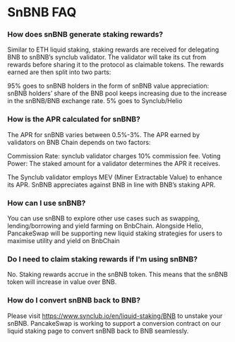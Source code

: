 # SnBNB FAQ

### How does snBNB generate staking rewards?

Similar to ETH liquid staking, staking rewards are received for delegating BNB to snBNB’s synclub validator. The validator will take its cut from rewards before sharing it to the protocol as claimable tokens. The rewards earned are then split into two parts:

95% goes to snBNB holders in the form of snBNB value appreciation: snBNB holders’ share of the BNB pool keeps increasing due to the increase in the snBNB/BNB exchange rate. 5% goes to Synclub/Helio

### How is the APR calculated for snBNB?

The APR for snBNB varies between 0.5%-3%. The APR earned by validators on BNB Chain depends on two factors:

Commission Rate: synclub validator charges 10% commission fee. Voting Power: The staked amount for a validator determines the APR it receives.

The Synclub validator employs MEV (Miner Extractable Value) to enhance its APR. SnBNB appreciates against BNB in line with BNB’s staking APR.

### How can I use snBNB?

You can use snBNB to explore other use cases such as swapping, lending/borrowing and yield farming on BnbChain. Alongside Helio, PancakeSwap will be supporting new liquid staking strategies for users to maximise utility and yield on BnbChain

### Do I need to claim staking rewards if I'm using snBNB?

No. Staking rewards accrue in the snBNB token. This means that the snBNB token will increase in value over BNB.

### How do I convert snBNB back to BNB?

Please visit https://www.synclub.io/en/liquid-staking/BNB to unstake your snBNB. PancakeSwap is working to support a conversion contract on our liquid staking page to convert snBNB back to BNB seamlessly.
